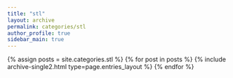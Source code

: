```yaml
---
title: "stl"
layout: archive
permalink: categories/stl
author_profile: true
sidebar_main: true
---
```


{% assign posts = site.categories.stl %}
{% for post in posts %} 
    {% include archive-single2.html type=page.entries_layout %} 
{% endfor %}
